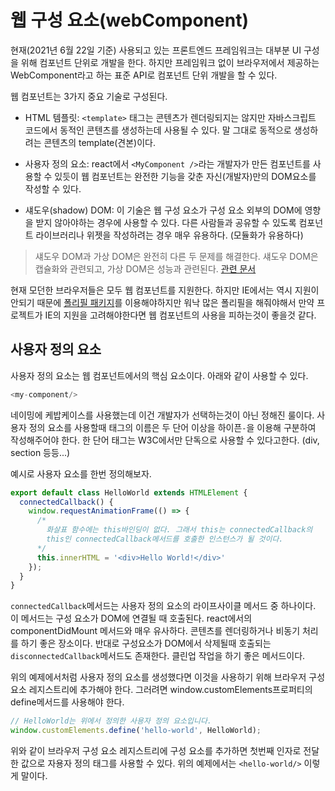 # 웹 구성 요소(webComponent)
현재(2021년 6월 22일 기준) 사용되고 있는 프론트엔드 프레임워크는 대부분 UI 구성을 위해 컴포넌트 단위로 개발을 한다. 하지만 프레임워크 없이 브라우저에서 제공하는 WebComponent라고 하는 표준 API로 컴포넌트 단위 개발을 할 수 있다.  

웹 컴포넌트는 3가지 중요 기술로 구성된다.

- HTML 템플릿: `<template>` 태그는 콘텐츠가 렌더링되지는 않지만 자바스크립트 코드에서 동적인 콘텐츠를 생성하는데 사용될 수 있다. 말 그대로 동적으로 생성하려는 콘텐츠의 template(견본)이다.

- 사용자 정의 요소: react에서 `<MyComponent />`라는 개발자가 만든 컴포넌트를 사용할 수 있듯이 웹 컴포넌트는 완전한 기능을 갖춘 자신(개발자)만의 DOM요소를 작성할 수 있다.

- 섀도우(shadow) DOM: 이 기술은 웹 구성 요소가 구성 요소 외부의 DOM에 영향을 받지 않아야하는 경우에 사용할 수 있다. 다른 사람들과 공유할 수 있도록 컴포넌트 라이브러리나 위젯을 작성하려는 경우 매우 유용하다. (모듈화가 유용하다)

> 섀도우 DOM과 가상 DOM은 완전히 다른 두 문제를 해결한다. 섀도우 DOM은 캡슐화와 관련되고, 가상 DOM은 성능과 관련된다. [관련 문서](https://develoger.com/shadow-dom-virtual-dom-889bf78ce701)  

현재 모던한 브라우저들은 모두 웹 컴포넌트를 지원한다. 하지만 IE에서는 역시 지원이 안되기 때문에 [폴리필 패키지](https://github.com/webcomponents/custom-elements)를 이용해야하지만 워낙 많은 폴리필을 해줘야해서 만약 프로젝트가 IE의 지원을 고려해야한다면 웹 컴포넌트의 사용을 피하는것이 좋을것 같다.  

## 사용자 정의 요소
사용자 정의 요소는 웹 컴포넌트에서의 핵심 요소이다. 아래와 같이 사용할 수 있다.
```javascript
<my-component/>
```
네이밍에 케밥케이스를 사용했는데 이건 개발자가 선택하는것이 아닌 정해진 룰이다. 사용자 정의 요소를 사용할때 태그의 이름은 두 단어 이상을 하이픈`-`을 이용해 구분하여 작성해주어야 한다. 한 단어 태그는 W3C에서만 단독으로 사용할 수 있다고한다. (div, section 등등...)

예시로 사용자 요소를 한번 정의해보자.
```javascript
export default class HelloWorld extends HTMLElement {
  connectedCallback() {
    window.requestAnimationFrame(() => {
      /* 
        화살표 함수에는 this바인딩이 없다. 그래서 this는 connectedCallback의
        this인 connectedCallback메서드를 호출한 인스턴스가 될 것이다. 
      */
      this.innerHTML = '<div>Hello World!</div>'
    });
  }
}
```

`connectedCallback`메서드는 사용자 정의 요소의 라이프사이클 메서드 중 하나이다. 이 메서드는 구성 요소가 DOM에 연결될 때 호출된다. react에서의 componentDidMount 메서드와 매우 유사하다. 콘텐츠를 렌더링하거나 비동기 처리를 하기 좋은 장소이다. 반대로 구성요소가 DOM에서 삭제될때 호출되는 `disconnectedCallback`메서드도 존재한다. 클린업 작업을 하기 좋은 메서드이다.

위의 예제에서처럼 사용자 정의 요소를 생성했다면 이것을 사용하기 위해 브라우저 구성 요소 레지스트리에 추가해야 한다. 그러려면 window.customElements프로퍼티의 define메서드를 사용해야 한다.

```javascript
// HelloWorld는 위에서 정의한 사용자 정의 요소입니다.
window.customElements.define('hello-world', HelloWorld);
```

위와 같이 브라우저 구성 요소 레지스트리에 구성 요소를 추가하면 첫번째 인자로 전달한 값으로 자용자 정의 태그를 사용할 수 있다. 위의 예제에서는 `<hello-world/>` 이렇게 말이다.
